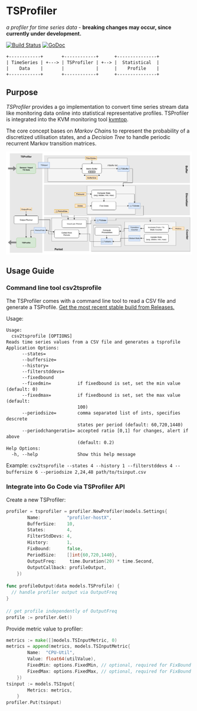 # TSProfiler

*a profiler for time series data* - **breaking changes may occur, since currently under development.**

[![Build Status](https://travis-ci.org/cha87de/tsprofiler.svg?branch=master)](https://travis-ci.org/cha87de/tsprofiler)
[![GoDoc](https://godoc.org/github.com/cha87de/tsprofiler/impl?status.svg)](https://godoc.org/github.com/cha87de/tsprofiler/impl)

```
+------------+       +------------+      +---------------+
| TimeSeries | +---> | TSProfiler | +--> |  Statistical  |
|    Data    |       |            |      |    Profile    |
+------------+       +------------+      +---------------+
```

## Purpose

*TSProfiler* provides a go implementation to convert time series stream data
like monitoring data online into statistical representative profiles. TSProfiler
is integrated into the KVM monitoring tool
[kvmtop](https://github.com/cha87de/kvmtop/tree/profiler).

The core concept bases on *Markov Chain*s to represent the probability of a
discretized utilisation states, and a *Decision Tree* to handle periodic
recurrent Markov transition matrices.

![TSProfiler Architecture](overview.png "TSProfiler Architecture")


## Usage Guide

### Command line tool **csv2tsprofile**

The TSProfiler comes with a command line tool to read a CSV file and generate a TSProfile. [Get the most recent stable build from Releases.](https://github.com/cha87de/tsprofiler/releases)

Usage:

```
Usage:
  csv2tsprofile [OPTIONS]
Reads time series values from a CSV file and generates a tsprofile
Application Options:
      --states=
      --buffersize=
      --history=
      --filterstddevs=
      --fixedbound
      --fixedmin=          if fixedbound is set, set the min value (default: 0)
      --fixedmax=          if fixedbound is set, set the max value (default:
                           100)
      --periodsize=        comma separated list of ints, specifies descrete
                           states per period (default: 60,720,1440)
      --periodchangeratio= accepted ratio [0,1] for changes, alert if above
                           (default: 0.2)
Help Options:
  -h, --help               Show this help message

```

Example: `csv2tsprofile --states 4 --history 1 --filterstddevs 4 --buffersize 6 --periodsize 2,24,48 path/to/tsinput.csv`

### Integrate into Go Code via TSProfiler API

Create a new TSProfiler:

```go
profiler = tsprofiler = profiler.NewProfiler(models.Settings{
		Name:          "profiler-hostX",
		BufferSize:    10,
		States:        4,
		FilterStdDevs: 4,
		History:       1,
		FixBound:      false,
		PeriodSize:    []int{60,720,1440},
		OutputFreq:     time.Duration(20) * time.Second,
		OutputCallback: profileOutput,		
	})

func profileOutput(data models.TSProfile) {
  // handle profiler output via OutputFreq
}

// get profile independently of OutputFreq
profile := profiler.Get()
```

Provide metric value to profiler:

```go
metrics := make([]models.TSInputMetric, 0)
metrics = append(metrics, models.TSInputMetric{
		Name:  "CPU-Util",
		Value: float64(utilValue),
		FixedMin: options.FixedMin, // optional, required for FixBound = true
		FixedMax: options.FixedMax, // optional, required for FixBound = true
	})
tsinput := models.TSInput{
		Metrics: metrics,
	}
profiler.Put(tsinput)
```

